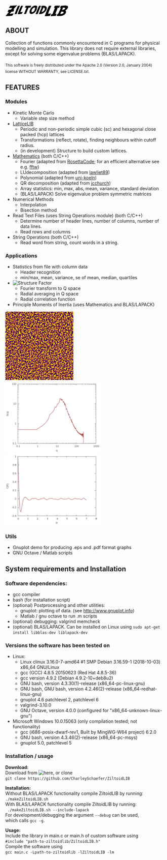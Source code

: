 <img src="doc/ZiltoidLIB.png" alt="img" width="200"/>

## ABOUT

Collection of functions commonly encountered in C programs for physical modelling and simulation.
This library does not require external libraries, except for solving some eigenvalue problems (BLAS/LAPACK).

<sub>This software is freely distributed under the Apache 2.0 (Version 2.0, January 2004) license WITHOUT WARRANTY, see LICENSE.txt.</sub>


## FEATURES

### Modules

* Kinetic Monte Carlo  
  * Variable step size method  
* [LatticeLIB](https://github.com/CharleySchaefer/ZiltoidLIB/tree/master/LatticeLIB)  
  * Periodic and non-periodic simple cubic (sc) and hexagonal close packed (hcp) lattices  
  * Transformations (reflect, rotate), finding neighbours within cutoff radius.  
  * (in development) Structure to build custom lattices.  
* [Mathematics](https://github.com/CharleySchaefer/ZiltoidLIB/tree/master/Mathematics) (both C/C++)  
  * Fourier (adapted from [RosettaCode](https://github.com/acmeism/RosettaCodeDatatree/948b86eafab0e034330a3b6c31617370c6cca2fc/Task/Fast-Fourier-transform/C); for an efficient alternative see e.g. [fftw](http://www.fftw.org/))  
  * LUdecomposition (adapted from [lawliet89](https://github.com/lawliet89/DoolittleDeterminant))  
  * Polynomial (adapted from [uni-koeln](http://van-der-waals.pc.uni-koeln.de/quartic/quintic_C.c))  
  * QR decomposition (adapted from [jcchurch](https://github.com/jcchurch/C-Linear-Algebra))  
  * Array statistics: min, max, abs, mean, variance, standard deviation  
  * (BLAS/LAPACK) Solve eigenvalue problem symmetric matrices  
* Numerical Methods  
  * Interpolation  
  * Bisection method  
* Read Text Files (uses String Operations module) (both C/C++)  
  * Determine number of header lines, number of columns, number of data lines.  
  * Read rows and columns  
* String Operations (both C/C++)  
  * Read word from string, count words in a string.  

### Applications

* Statistics from file with column data
  * Header recognition
  * min/max, mean, variance, se of mean, median, quartiles
* ![Structure Factor](https://github.com/CharleySchaefer/ZiltoidLIB/tree/master/Applications/StructureFactor/Demo) 
  * Fourier transform to Q space
  * Radial averaging in Q space
  * Radial correlation function
* Principle Moments of Inertia (uses Mathematics and BLAS/LAPACK)

<img src="https://raw.githubusercontent.com/CharleySchaefer/ZiltoidLIB/master/Applications/StructureFactor/Demo/matrix.png" alt="drawing" width="215"/>  <img src="https://raw.githubusercontent.com/CharleySchaefer/ZiltoidLIB/master/Applications/StructureFactor/Demo/SF.png" alt="drawing" width="300"/>   <img src="https://raw.githubusercontent.com/CharleySchaefer/ZiltoidLIB/master/Applications/StructureFactor/Demo/CF.png" alt="drawing" width="300"/>


### Utils

* Gnuplot demo for producing .eps and .pdf format graphs 
* GNU Octave / Matlab scripts

## System requirements and Installation

### Software dependencies:

* gcc compiler  
* bash (for installation script)  
* (optional) Postprocessing and other utilities:  
  * gnuplot: plotting of data. (see http://www.gnuplot.info)  
  * Matlab  / gnu octave to run .m scripts  
* (optional) debugging: valgrind memcheck  
* (optional) BLAS/LAPACK. Can be installed on Linux using ```sudo apt-get install libblas-dev liblapack-dev```

### Versions the software has been tested on

* Linux:  
  * Linux clinux 3.16.0-7-amd64 #1 SMP Debian 3.16.59-1 (2018-10-03) x86_64 GNU/Linux  
  * gcc (GCC) 4.8.5 20150623 (Red Hat 4.8.5-36)  
  * gcc version 4.9.2 (Debian 4.9.2-10+deb8u2)  
  * GNU bash, version 4.3.30(1)-release (x86_64-pc-linux-gnu)  
  * GNU bash, GNU bash, version 4.2.46(2)-release (x86_64-redhat-linux-gnu)
  * gnuplot 4.6 patchlevel 2, patchlevel 6 
  * valgrind-3.10.0  
  * GNU Octave, version 4.0.0 (configured for "x86_64-unknown-linux-gnu")  
* Microsoft Windows 10.0.15063 (only compilation tested; not functionality)  
  * gcc (i686-posix-dwarf-rev1, Built by MingWG-W64 project) 6.2.0  
  * GNU bash, version 4.3.46(2)-release (x86_64-pc-msys)
  * gnuplot 5.0, patchlevel 5 


### Installation / usage

**Download:**  
Download from ![here](https://github.com/CharleySchaefer/ZiltoidLIB), or clone  
```git clone https://github.com/CharleySchaefer/ZiltoidLIB```  

**Installation:**  
Without BLAS/LAPACK functionality compile ZiltoidLIB by running:  
``` ./makeZiltoidLIB.sh ```  
With BLAS/LAPACK functionality compile ZiltoidLIB by running:  
``` ./makeZiltoidLIB.sh --include-lapack```  
For development/debugging the argument ```--debug``` can be used,  
which calls ```gcc -g```.

**Usage:**  
Include the library in main.c or main.h of custom software using  
```#include "path-to-ziltoidlib/ZiltoidLIB.h"```  
Compile the software using  
```gcc main.c -Lpath-to-ziltoidlib -lZiltoidLIB -lm```



